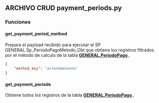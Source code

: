 ## ARCHIVO CRUD payment_periods.py
### Funciones
#### get_payment_period_method

Prepara el payload recibido para ejecutar el SP GENERAL.Sp_PeriodoPagoMetodo_Obt que obtiene los registros filtrados por el método de calculo de la tabla <a href="../../../../../sistema/direccion/direccion/#generalproductometodoscalculo"> 
    <strong>GENERAL.PeriodoPago</strong>
  </a>.
  
``` json title="Payload de entrada"
{
    "method_key": "arrendamiento"
}
```
#### get_payment_periods

Obtiene todos los registros de la tabla <a href="../../../../../sistema/direccion/direccion/#generalproductometodoscalculo"> 
    <strong>GENERAL.PeriodoPago</strong>
  </a>. 